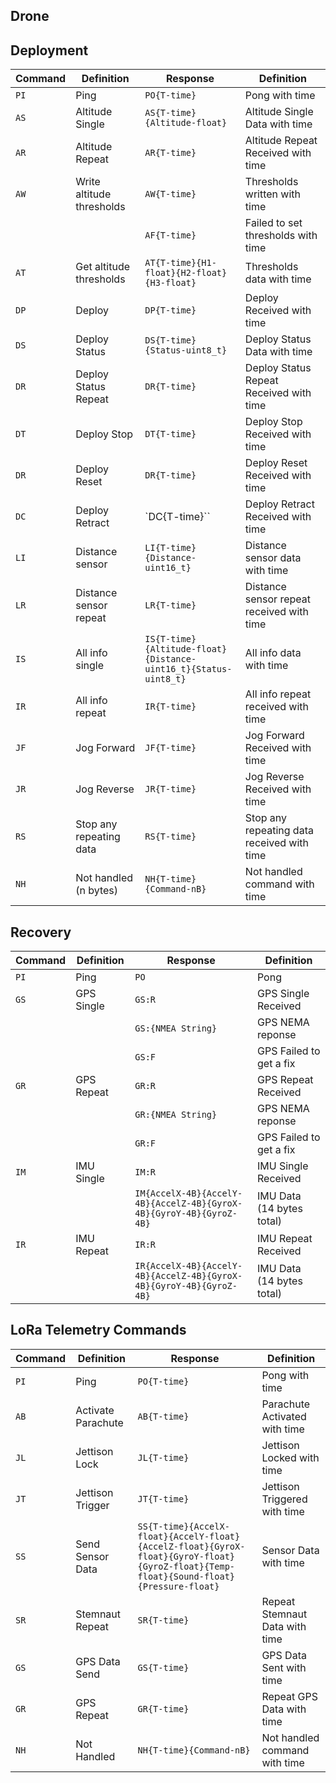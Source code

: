 ## Drone

## Deployment
|Command|Definition|Response|Definition|
|---|---|---|---|
|`PI`|Ping|`PO{T-time}`|Pong with time|
|`AS`|Altitude Single|`AS{T-time}{Altitude-float}`|Altitude Single Data with time|
|`AR`|Altitude Repeat|`AR{T-time}`|Altitude Repeat Received with time|
|`AW`|Write altitude thresholds|`AW{T-time}`|Thresholds written with time|
|||`AF{T-time}`|Failed to set thresholds with time|
|`AT`|Get altitude thresholds|`AT{T-time}{H1-float}{H2-float}{H3-float}`|Thresholds data with time|
|`DP`|Deploy|`DP{T-time}`|Deploy Received with time|
|`DS`|Deploy Status|`DS{T-time}{Status-uint8_t}`|Deploy Status Data with time|
|`DR`|Deploy Status Repeat|`DR{T-time}`|Deploy Status Repeat Received with time|
|`DT`|Deploy Stop|`DT{T-time}`|Deploy Stop Received with time|
|`DR`|Deploy Reset|`DR{T-time}`|Deploy Reset Received with time|
|`DC`|Deploy Retract|`DC{T-time}``|Deploy Retract Received with time|
|`LI`|Distance sensor|`LI{T-time}{Distance-uint16_t}`|Distance sensor data with time|
|`LR`|Distance sensor repeat|`LR{T-time}`|Distance sensor repeat received with time|
|`IS`|All info single|`IS{T-time}{Altitude-float}{Distance-uint16_t}{Status-uint8_t}`|All info data with time|
|`IR`|All info repeat|`IR{T-time}`|All info repeat received with time|
|`JF`|Jog Forward|`JF{T-time}`|Jog Forward Received with time|
|`JR`|Jog Reverse|`JR{T-time}`|Jog Reverse Received with time|
|`RS`|Stop any repeating data|`RS{T-time}`|Stop any repeating data received with time|
|`NH`|Not handled (n bytes)|`NH{T-time}{Command-nB}`|Not handled command with time|


## Recovery
|Command|Definition|Response|Definition|
|---|---|---|---|
|`PI`|Ping|`PO`|Pong|
|`GS`|GPS Single|`GS:R`| GPS Single Received|
|||`GS:{NMEA String}`|GPS NEMA reponse|
|||`GS:F`|GPS Failed to get a fix|
|`GR`|GPS Repeat|`GR:R`|GPS Repeat Received|
|||`GR:{NMEA String}`|GPS NEMA reponse|
|||`GR:F`|GPS Failed to get a fix|
|`IM`|IMU Single|`IM:R`|IMU Single Received|
|||`IM{AccelX-4B}{AccelY-4B}{AccelZ-4B}{GyroX-4B}{GyroY-4B}{GyroZ-4B}`|IMU Data (14 bytes total)|
|`IR`|IMU Repeat|`IR:R`|IMU Repeat Received|
|||`IR{AccelX-4B}{AccelY-4B}{AccelZ-4B}{GyroX-4B}{GyroY-4B}{GyroZ-4B}`|IMU Data (14 bytes total)|


## LoRa Telemetry Commands
|Command|Definition|Response|Definition|
|---|---|---|---|
|`PI`|Ping|`PO{T-time}`|Pong with time|
|`AB`|Activate Parachute|`AB{T-time}`|Parachute Activated with time|
|`JL`|Jettison Lock|`JL{T-time}`|Jettison Locked with time|
|`JT`|Jettison Trigger|`JT{T-time}`|Jettison Triggered with time|
|`SS`|Send Sensor Data|`SS{T-time}{AccelX-float}{AccelY-float}{AccelZ-float}{GyroX-float}{GyroY-float}{GyroZ-float}{Temp-float}{Sound-float}{Pressure-float}`|Sensor Data with time|
|`SR`|Stemnaut Repeat|`SR{T-time}`|Repeat Stemnaut Data with time|
|`GS`|GPS Data Send|`GS{T-time}`|GPS Data Sent with time|
|`GR`|GPS Repeat|`GR{T-time}`|Repeat GPS Data with time|
|`NH`|Not Handled|`NH{T-time}{Command-nB}`|Not handled command with time|
